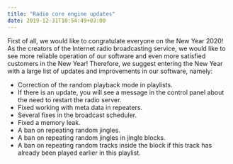 ```yaml
---
title: "Radio core engine updates"
date: 2019-12-31T10:54:49+03:00
---
```



 First of all, we would like to congratulate everyone on the New Year 2020! As the creators of the Internet radio broadcasting service, we would like to see more reliable operation of our software and even more satisfied customers in the New Year! Therefore, we suggest entering the New Year with a large list of updates and improvements in our software, namely:

 - Correction of the random playback mode in playlists.
 - If there is an update, you will see a message in the control panel about the need to restart the radio server.
 - Fixed working with meta data in repeaters.
 - Several fixes in the broadcast scheduler.
 - Fixed a memory leak.
 - A ban on repeating random jingles.
 - A ban on repeating random jingles in jingle blocks.
 - A ban on repeating random tracks inside the block if this track has already been played earlier in this playlist.
